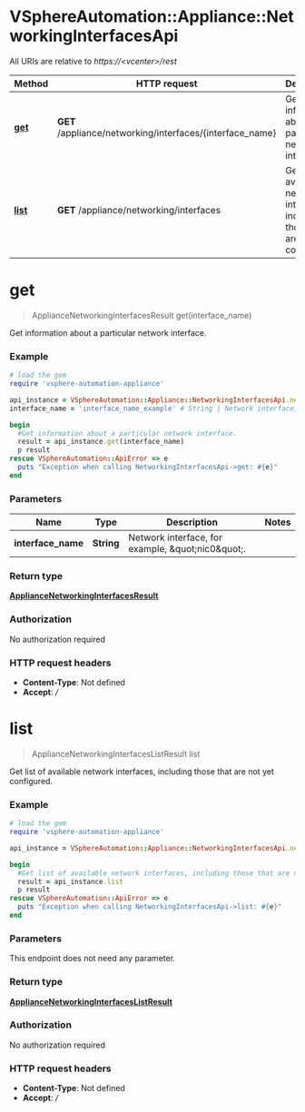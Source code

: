 # VSphereAutomation::Appliance::NetworkingInterfacesApi

All URIs are relative to *https://&lt;vcenter&gt;/rest*

Method | HTTP request | Description
------------- | ------------- | -------------
[**get**](NetworkingInterfacesApi.md#get) | **GET** /appliance/networking/interfaces/{interface_name} | Get information about a particular network interface.
[**list**](NetworkingInterfacesApi.md#list) | **GET** /appliance/networking/interfaces | Get list of available network interfaces, including those that are not yet configured.


# **get**
> ApplianceNetworkingInterfacesResult get(interface_name)

Get information about a particular network interface.

### Example
```ruby
# load the gem
require 'vsphere-automation-appliance'

api_instance = VSphereAutomation::Appliance::NetworkingInterfacesApi.new
interface_name = 'interface_name_example' # String | Network interface, for example, \"nic0\".

begin
  #Get information about a particular network interface.
  result = api_instance.get(interface_name)
  p result
rescue VSphereAutomation::ApiError => e
  puts "Exception when calling NetworkingInterfacesApi->get: #{e}"
end
```

### Parameters

Name | Type | Description  | Notes
------------- | ------------- | ------------- | -------------
 **interface_name** | **String**| Network interface, for example, \&quot;nic0\&quot;. | 

### Return type

[**ApplianceNetworkingInterfacesResult**](ApplianceNetworkingInterfacesResult.md)

### Authorization

No authorization required

### HTTP request headers

 - **Content-Type**: Not defined
 - **Accept**: */*



# **list**
> ApplianceNetworkingInterfacesListResult list

Get list of available network interfaces, including those that are not yet configured.

### Example
```ruby
# load the gem
require 'vsphere-automation-appliance'

api_instance = VSphereAutomation::Appliance::NetworkingInterfacesApi.new

begin
  #Get list of available network interfaces, including those that are not yet configured.
  result = api_instance.list
  p result
rescue VSphereAutomation::ApiError => e
  puts "Exception when calling NetworkingInterfacesApi->list: #{e}"
end
```

### Parameters
This endpoint does not need any parameter.

### Return type

[**ApplianceNetworkingInterfacesListResult**](ApplianceNetworkingInterfacesListResult.md)

### Authorization

No authorization required

### HTTP request headers

 - **Content-Type**: Not defined
 - **Accept**: */*



